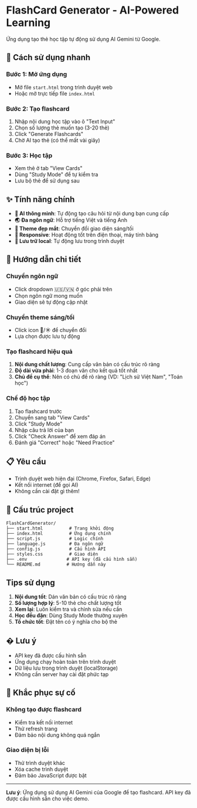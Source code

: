 # FlashCard Generator - AI-Powered Learning

Ứng dụng tạo thẻ học tập tự động sử dụng AI Gemini từ Google.

## 🚀 Cách sử dụng nhanh

### Bước 1: Mở ứng dụng

- Mở file `start.html` trong trình duyệt web
- Hoặc mở trực tiếp file `index.html`

### Bước 2: Tạo flashcard

1. Nhập nội dung học tập vào ô "Text Input"
2. Chọn số lượng thẻ muốn tạo (3-20 thẻ)
3. Click "Generate Flashcards"
4. Chờ AI tạo thẻ (có thể mất vài giây)

### Bước 3: Học tập

- Xem thẻ ở tab "View Cards"
- Dùng "Study Mode" để tự kiểm tra
- Lưu bộ thẻ để sử dụng sau

## ✨ Tính năng chính

- **🤖 AI thông minh**: Tự động tạo câu hỏi từ nội dung bạn cung cấp
- **🌏 Đa ngôn ngữ**: Hỗ trợ tiếng Việt và tiếng Anh
- **🌙 Theme đẹp mắt**: Chuyển đổi giao diện sáng/tối
- **📱 Responsive**: Hoạt động tốt trên điện thoại, máy tính bảng
- **💾 Lưu trữ local**: Tự động lưu trong trình duyệt

## 🎯 Hướng dẫn chi tiết

### Chuyển ngôn ngữ

- Click dropdown 🇺🇸/🇻🇳 ở góc phải trên
- Chọn ngôn ngữ mong muốn
- Giao diện sẽ tự động cập nhật

### Chuyển theme sáng/tối

- Click icon 🌙/☀️ để chuyển đổi
- Lựa chọn được lưu tự động

### Tạo flashcard hiệu quả

1. **Nội dung chất lượng**: Cung cấp văn bản có cấu trúc rõ ràng
2. **Độ dài vừa phải**: 1-3 đoạn văn cho kết quả tốt nhất
3. **Chủ đề cụ thể**: Nên có chủ đề rõ ràng (VD: "Lịch sử Việt Nam", "Toán học")

### Chế độ học tập

1. Tạo flashcard trước
2. Chuyển sang tab "View Cards"
3. Click "Study Mode"
4. Nhập câu trả lời của bạn
5. Click "Check Answer" để xem đáp án
6. Đánh giá "Correct" hoặc "Need Practice"

## 📋 Yêu cầu

- Trình duyệt web hiện đại (Chrome, Firefox, Safari, Edge)
- Kết nối internet (để gọi AI)
- Không cần cài đặt gì thêm!

## 🔧 Cấu trúc project

```
FlashCardGenerator/
├── start.html          # Trang khởi động
├── index.html          # Ứng dụng chính
├── script.js           # Logic chính
├── language.js         # Đa ngôn ngữ
├── config.js           # Cấu hình API
├── styles.css          # Giao diện
├── .env               # API key (đã cấu hình sẵn)
└── README.md          # Hướng dẫn này
```

## Tips sử dụng

1. **Nội dung tốt**: Dán văn bản có cấu trúc rõ ràng
2. **Số lượng hợp lý**: 5-10 thẻ cho chất lượng tốt
3. **Xem lại**: Luôn kiểm tra và chỉnh sửa nếu cần
4. **Học đều đặn**: Dùng Study Mode thường xuyên
5. **Tổ chức tốt**: Đặt tên có ý nghĩa cho bộ thẻ

## � Lưu ý

- API key đã được cấu hình sẵn
- Ứng dụng chạy hoàn toàn trên trình duyệt
- Dữ liệu lưu trong trình duyệt (localStorage)
- Không cần server hay cài đặt phức tạp

## 🐛 Khắc phục sự cố

### Không tạo được flashcard

- Kiểm tra kết nối internet
- Thử refresh trang
- Đảm bảo nội dung không quá ngắn

### Giao diện bị lỗi

- Thử trình duyệt khác
- Xóa cache trình duyệt
- Đảm bảo JavaScript được bật

---

**Lưu ý**: Ứng dụng sử dụng AI Gemini của Google để tạo flashcard. API key đã được cấu hình sẵn cho việc demo.
